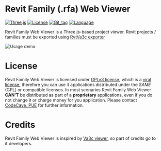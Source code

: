 Revit Family (.rfa) Web Viewer
=====================

[![Three.js](https://img.shields.io/badge/three.js-Revit-5D8CAE.svg)](https://threejs.org/)
[![License](https://img.shields.io/github/license/OpenHoReCa/revit-web-viewer.svg)](https://www.gnu.org/licenses/gpl-3.0.en.html)
[![Git_tag](https://img.shields.io/github/tag/OpenHoReCa/revit-web-viewer.svg?colorB=8e8c5a)](https://github.com/OpenHoReCa/revit-web-viewer/tags)
[![Language](https://img.shields.io/github/languages/top/OpenHoReCa/revit-web-viewer.svg?colorB=0f6f6f&maxAge=3600)](https://github.com/OpenHoReCa/revit-web-viewer/search?l=typescript)

Revit Family Web Viewer is a Three.js-based project viewer. Revit projects / families must be exported using [RvtVa3c exporter](https://github.com/va3c/RvtVa3c)

![Usage demo](./demo/assets/unox_demo.gif)

# License
Revit Family Web Viewer is licensed under [GPLv3 license](https://github.com/OpenHoReCa/revit-web-viewer/blob/master/LICENSE), which is a [viral license](https://en.wikipedia.org/wiki/Viral_license), therefore you can use it applications distributed under the *SAME* (GPL) or compatible licenses. In most scenarios Revit Family Web Viewer **CAN'T** be distributed as part of a **proprietary** applications, even if you do not change it or charge money for you application.
Please contact [CodeCave, PUE](https://codecave.pro/contact-us/) for further information.


# Credits

Revit Family Web Viewer is inspired by [Va3c viewer](https://github.com/va3c/viewer), so part of credits go to it developers.
